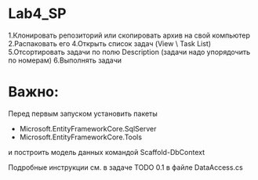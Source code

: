 # Lab4_SP

1.Клонировать репозиторий или скопировать архив на свой компьютер
2.Распаковать его
4.Открыть список задач (View \ Task List)
5.Отсортировать задачи по полю Description (задачи надо упорядочить по номерам)
6.Выполнять задачи

# Важно:

Перед первым запуском установить пакеты 
- Microsoft.EntityFrameworkCore.SqlServer
- Microsoft.EntityFrameworkCore.Tools

и построить модель данных командой Scaffold-DbContext

Подробные инструкции см. в задаче TODO 0.1 в файле DataAccess.cs
